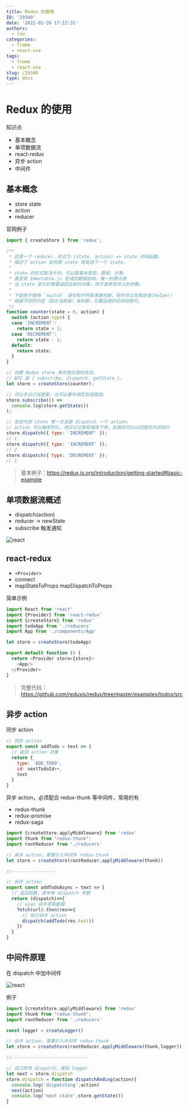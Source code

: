 ```yaml
---
title: Redux 的使用
ID: '29340'
date: '2022-01-26 17:12:31'
authors:
  - lzw
categories:
  - frame
  - react-use
tags:
  - frame
  - react-use
slug: /29340
type: docs
---
```


# Redux 的使用

知识点
 
- 基本概念 
- 单项数据流 
- react-redux
- 异步 action
- 中间件

## 基本概念

- store state
- action
- reducer

官网例子

```js
import { createStore } from 'redux';

/**
 * 这是一个 reducer，形式为 (state, action) => state 的纯函数。
 * 描述了 action 如何把 state 转变成下一个 state。
 *
 * state 的形式取决于你，可以是基本类型、数组、对象、
 * 甚至是 Immutable.js 生成的数据结构。惟一的要点是
 * 当 state 变化时需要返回全新的对象，而不是修改传入的参数。
 *
 * 下面例子使用 `switch` 语句和字符串来做判断，但你可以写帮助类(helper)
 * 根据不同的约定（如方法映射）来判断，只要适用你的项目即可。
 */
function counter(state = 0, action) {
  switch (action.type) {
  case 'INCREMENT':
    return state + 1;
  case 'DECREMENT':
    return state - 1;
  default:
    return state;
  }
}

// 创建 Redux store 来存放应用的状态。
// API 是 { subscribe, dispatch, getState }。
let store = createStore(counter);

// 可以手动订阅更新，也可以事件绑定到视图层。
store.subscribe(() =>
  console.log(store.getState())
);

// 改变内部 state 惟一方法是 dispatch 一个 action。
// action 可以被序列化，用日记记录和储存下来，后期还可以以回放的方式执行
store.dispatch({ type: 'INCREMENT' });
// 1
store.dispatch({ type: 'INCREMENT' });
// 2
store.dispatch({ type: 'DECREMENT' });
// 1
```

>基本例子：https://redux.js.org/introduction/getting-started#basic-example

## 单项数据流概述

- dispatch(action)
- reducer -> newState
- subscribe 触发通知

![react](./images/react-20220127114343.png)

## react-redux

- `<Provider>`
- connect
- mapStateToProps mapDispatchToProps

简单示例

```js
import React from 'react'
import {Provider} from 'react-redux'
import {createStore} from 'redux'
import todoApp from './reducers'
import App from './components/App'

let store = createStore(todoApp)

export default function () {
  return <Provider store={store}>
    <App/>
  </Provider>
}
```

>完整代码：https://github.com/reduxjs/redux/tree/master/examples/todos/src

## 异步 action

同步 action

```js
// 同步 action
export const addTodo = text => {
  // 返回 action 对象
  return {
    type: 'ADD_TODO',
    id: nextTodoId++,
    text
  }
}
```

异步 action，必须配合 redux-thunk 等中间件，常用的有

- redux-thunk
- redux-promise
- redux-saga

```js
import {createStore,applyMiddleware} from 'redux'
import thunk from "redux-thunk";
import rootReducer from './reducers'

// 异步 action，需要引入中间件 redux-thunk
let store = createStore(rootReducer,applyMiddleware(thunk))

//-----------------

// 异步 action
export const addTodoAsync = text => {
  // 返回函数，其中有 dispatch 参数
  return (dispatch)=>{
    // ajax 异步获取数据
    fetch(url).then(res=>{
      // 执行异步 action
      dispatch(addTodo(res.text))
    })
  }
}
```

## 中间件原理

在 dispatch 中加中间件

![react](./images/react-20220127113413.png)

例子

```js
import {createStore,applyMiddleware} from 'redux'
import thunk from "redux-thunk";
import rootReducer from './reducers'

const logger = createLogger()

// 异步 action，需要引入中间件 redux-thunk
let store = createStore(rootReducer,applyMiddleware(thunk,logger))

//-----------------------------

// 自己修改 dispatch，增加 logger
let next = store.dispatch
store.dispatch = function dispatchAndLog(action){
  console.log('dispatching',action)
  next(action)
  console.log('next state',store.getState())
}
```

